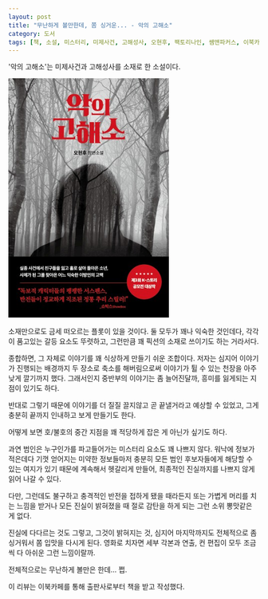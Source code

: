 ```yaml
---
layout: post
title: "무난하게 볼만한데, 쫌 싱거운... - 악의 고해소"
category: 도서
tags: [책, 소설, 미스터리, 미제사건, 고해성사, 오현후, 팩토리나인, 쌤앤파커스, 이북카페, 서평]
---
```


'악의 고해소'는
미제사건과 고해성사를 소재로 한 소설이다.

![표지](/images/book/confession-of-evil-book.jpg)

소재만으로도 금세 떠오르는 플롯이 있을 것이다.
둘 모두가 꽤나 익숙한 것인데다,
각각이 품고있는 갈등 요소도 뚜렷하고,
그런만큼 꽤 픽션의 소재로 쓰이기도 하는 거라서다.

종합하면, 그 자체로 이야기를 꽤 식상하게 만들기 쉬운 조합이다.
저자는 심지어 이야기가 진행되는 배경까지 두 장소로 축소를 해버림으로써
이야기가 튈 수 있는 천장을 아주 낮게 깔기까지 했다.
그래서인지 중반부의 이야기는 좀 늘어진달까, 흥미를 잃게되는 지점이 있기도 하다.

반대로 그렇기 때문에 이야기를 더 질질 끌지않고 곧 끝낼거라고 예상할 수 있었고,
그게 충분히 끝까지 인내하고 보게 만들기도 한다.

어떻게 보면 호/불호의 중간 지점을 꽤 적당하게 잡은 게 아닌가 싶기도 하다.

과연 범인은 누구인가를 파고들어가는 미스터리 요소도 꽤 나쁘지 않다.
워낙에 정보가 적은데다
기껏 얻어지는 미약한 정보들마저
충분히 모든 범인 후보자들에게 해당할 수 있는 여지가 있기 때문에
계속해서 헷갈리게 만들어,
최종적인 진실까지를 나쁘지 않게 읽어 나갈 수 있다.

다만, 그런데도 불구하고 충격적인 반전을 접하게 됐을 때라든지
또는 가볍게 머리를 치는 느낌을 받거나
모든 진실이 밝혀졌을 때 절로 감탄을 하게 되는
그런 소위 뽕맛같은 게 없다.

진실에 다다르는 것도 그렇고,
그것이 밝혀지는 것,
심지어 마지막까지도
전체적으로 좀 싱거워서 쫌 입맛을 다시게 된다.
영화로 치자면 세부 각본과 연출, 컨 편집이 모두 조금씩 다 아쉬운 그런 느낌이랄까.

전체적으로는 무난하게 볼만은 한데... 쩝.



<div class="im im-info">
이 리뷰는 이북카페를 통해 출판사로부터 책을 받고 작성했다.
</div>
